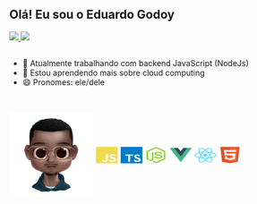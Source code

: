 ## Olá! Eu sou o Eduardo Godoy
 <div>
  <a href="https://github.com/maxtrodaro">
  <img height="180em" src="https://github-readme-stats.vercel.app/api?username=maxtrodaro&show_icons=true&theme=vue-dark&include_all_commits=true&count_private=true"/>
  <img height="180em" src="https://github-readme-stats.vercel.app/api/top-langs/?username=maxtrodaro&langs_count=10&theme=vue-dark"/>
  </a> 

</div>

##

- 🔭  Atualmente trabalhando com backend JavaScript (NodeJs) 
- 🌱  Estou aprendendo mais sobre cloud computing
- 😄  Pronomes: ele/dele

##

<div style="display: inline_block"><br>
  <img align="center" alt="Rapha-avatar" height="150" width="150" src="https://github.com/Rwilliamsc/Rwilliamsc/blob/main/avatar-vertical-sem-fundo.png">
  <img align="center" alt="Rapha-Js" height="30" width="40" src="https://raw.githubusercontent.com/devicons/devicon/master/icons/javascript/javascript-plain.svg">
  <img align="center" alt="Rapha-Ts" height="30" width="40" src="https://raw.githubusercontent.com/devicons/devicon/master/icons/typescript/typescript-plain.svg">
  <img align="center" alt="Rapha-Nodejs" height="30" width="40" src="https://github.com/devicons/devicon/blob/master/icons/nodejs/nodejs-plain.svg">
  <img align="center" alt="Rapha-VueJs" height="30" width="40" src="https://github.com/devicons/devicon/blob/master/icons/vuejs/vuejs-original.svg">
  <img align="center" alt="Rapha-React" height="30" width="40" src="https://raw.githubusercontent.com/devicons/devicon/master/icons/react/react-original.svg">
  <img align="center" alt="Rapha-HTML" height="30" width="40" src="https://raw.githubusercontent.com/devicons/devicon/master/icons/html5/html5-original.svg">
</div>